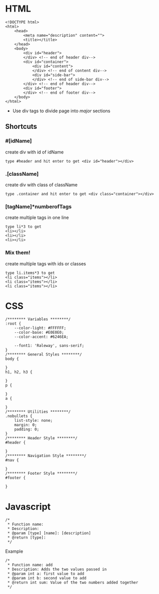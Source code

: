 # HTML

    <!DOCTYPE html>
    <html>
        <head>
            <meta name="description" content="">
            <title></title>
        </head>
        <body>
            <div id="header">
            </div> <!-- end of header div-->
            <div id="container">
                <div id="content">
                </div> <!-- end of content div-->
                <div id="side-bar">
                </div> <!-- end of side-bar div-->
            </div> <!-- end of header div-->
            <div id="footer">
            </div> <!-- end of footer div-->
        </body>
    </html>

* Use div tags to divide page into *major* sections

## Shortcuts
### #[idName]
  create div with id of idName

    type #header and hit enter to get <div id="header"></div>

### .[className]
  create div with class of className

    type .container and hit enter to get <div class="container"></div>

### [tagName]*numberofTags
  create multiple tags in one line

    type li*3 to get
    <li></li>
    <li></li>
    <li></li>

### Mix them!
  create multiple tags with ids or classes

    type li.items*3 to get
    <li class="items"></li>
    <li class="items"></li>
    <li class="items"></li>

# CSS

    /******** Variables ********/
    :root {
        --color-light: #FFFFFF;
        --color-base: #E0E0E0;
        --color-accent: #6246EA;

        --font1: 'Raleway', sans-serif;
    }
    /******** General Styles ********/
    body {

    }
    h1, h2, h3 {

    }
    p {

    }
    a {

    }
    /******** Utilities ********/
    .nobullets {
        list-style: none;
        margin: 0;
        padding: 0;
    }
    /******** Header Style ********/
    #header {

    }
    /******** Navigation Style ********/
    #nav {

    }
    /******** Footer Style ********/
    #footer {

    }

# Javascript
    
    /*
     * Function name:
     * Description:
     * @param [type] [name]: [description] 
     * @return [type]:
     */

Example
    
    /*
     * Function name: add
     * Description: Adds the two values passed in
     * @param int a: first value to add
     * @param int b: second value to add
     * @return int sum: Value of the two numbers added together
     */